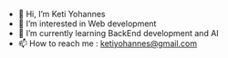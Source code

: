 - 👋 Hi, I’m Keti Yohannes
- 👀 I’m interested in Web development 
- 🌱 I’m currently learning BackEnd development and  AI
- 📫 How to reach me : ketiyohannes@gmail.com

